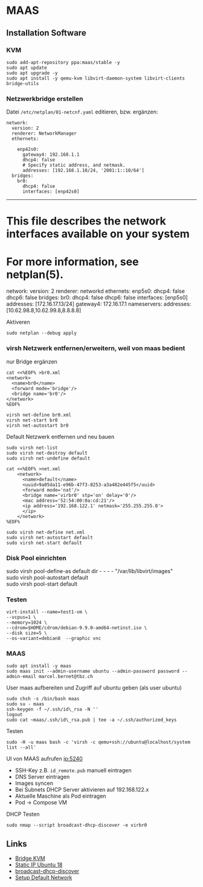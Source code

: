 MAAS
====

## Installation Software

### KVM

    sudo add-apt-repository ppa:maas/stable -y  
    sudo apt update
    sudo apt upgrade -y
    sudo apt install -y qemu-kvm libvirt-daemon-system libvirt-clients bridge-utils
    
### Netzwerkbridge erstellen

Datei `/etc/netplan/01-netcnf.yaml` editieren, bzw. ergänzen:

    network:
      version: 2
      renderer: NetworkManager
      ethernets:
      
        enp42s0:
          gateway4: 192.168.1.1
          dhcp4: false
          # Specify static address, and netmask.
          addresses: [192.168.1.10/24, '2001:1::10/64']
      bridges:
        br0:
          dhcp4: false
          interfaces: [enp42s0] 
          
---

# This file describes the network interfaces available on your system
# For more information, see netplan(5).
network:
  version: 2
  renderer: networkd
  ethernets:
    enp5s0:
      dhcp4: false
      dhcp6: false
  bridges:
    br0:
      dhcp4: false
      dhcp6: false
      interfaces: [enp5s0]
      addresses: [172.16.17.13/24]
      gateway4: 172.16.17.1
      nameservers:
       addresses: [10.62.98.8,10.62.99.8,8.8.8.8]
           
        
Aktiveren
          
    sudo netplan --debug apply   
    
### virsh Netzwerk entfernen/erweitern, weil von maas bedient

nur Bridge ergänzen

    cat <<%EOF% >br0.xml
    <network>
      <name>br0</name>
      <forward mode='bridge'/>
      <bridge name='br0'/>
    </network>
    %EOF%

    virsh net-define br0.xml
    virsh net-start br0
    virsh net-autostart br0

Default Netzwerk entfernen und neu bauen

    sudo virsh net-list
    sudo virsh net-destroy default
    sudo virsh net-undefine default

    cat <<%EOF% >net.xml
        <network>
          <name>default</name>
          <uuid>9a05da11-e96b-47f3-8253-a3a482e445f5</uuid>
          <forward mode='nat'/>
          <bridge name='virbr0' stp='on' delay='0'/>
          <mac address='52:54:00:0a:cd:21'/>
          <ip address='192.168.122.1' netmask='255.255.255.0'>
          </ip>
        </network>
    %EOF%

    sudo virsh net-define net.xml
    sudo virsh net-autostart default  
    sudo virsh net-start default

### Disk Pool einrichten

sudo virsh pool-define-as default dir - - - - "/var/lib/libvirt/images"  
sudo virsh pool-autostart default  
sudo virsh pool-start default              

### Testen

    virt-install --name=test1-vm \
    --vcpus=1 \
    --memory=1024 \
    --cdrom=$HOME/cdrom/debian-9.9.0-amd64-netinst.iso \
    --disk size=5 \
    --os-variant=debian8  --graphic vnc

### MAAS

    sudo apt install -y maas
    sudo maas init --admin-username ubuntu --admin-password password --admin-email marcel.bernet@tbz.ch

User maas aufbereiten und Zugriff auf ubuntu geben (als user ubuntu)

    sudo chsh -s /bin/bash maas  
    sudo su - maas  
    ssh-keygen -f ~/.ssh/id\_rsa -N ''  
    logout  
    sudo cat ~maas/.ssh/id\_rsa.pub | tee -a ~/.ssh/authorized_keys

Testen

    sudo -H -u maas bash -c 'virsh -c qemu+ssh://ubuntu@localhost/system list --all'

UI von MAAS aufrufen [ip:5240](http://localhost:5240)

* SSH-Key z.B. `id_remote.pub` manuell eintragen
* DNS Server eintragen 
* Images syncen
* Bei Subnets DHCP Server aktivieren auf 192.168.122.x 
* Aktuelle Maschine als Pod eintragen
* Pod -> Compose VM

DHCP Testen

    sudo nmap --script broadcast-dhcp-discover -e virbr0

## Links

* [Bridge KVM](https://askubuntu.com/questions/1054350/netplan-bridge-for-kvm-on-ubuntu-server-18-04-with-static-ips)
* [Static IP Ubuntu 18](https://linuxconfig.org/how-to-configure-static-ip-address-on-ubuntu-18-04-bionic-beaver-linux)
* [broadcast-dhcp-discover](https://nmap.org/nsedoc/scripts/broadcast-dhcp-discover.html)
* [Setup Default Network](http://blog.programster.org/kvm-missing-default-network)


    
     
